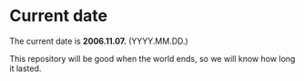 # Current date

The current date is **2006.11.07.** (YYYY.MM.DD.)

This repository will be good when the world ends, so we will know how long it lasted.